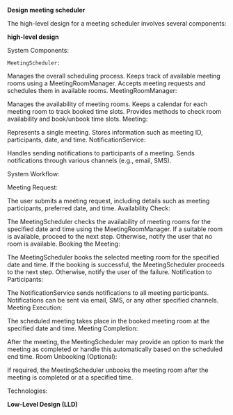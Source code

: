 
**Design meeting scheduler**

The high-level design for a meeting scheduler involves several components:

 **high-level design**

System Components:

    MeetingScheduler:

Manages the overall scheduling process.
Keeps track of available meeting rooms using a MeetingRoomManager.
Accepts meeting requests and schedules them in available rooms.
MeetingRoomManager:

Manages the availability of meeting rooms.
Keeps a calendar for each meeting room to track booked time slots.
Provides methods to check room availability and book/unbook time slots.
Meeting:

Represents a single meeting.
Stores information such as meeting ID, participants, date, and time.
NotificationService:

Handles sending notifications to participants of a meeting.
Sends notifications through various channels (e.g., email, SMS).



System Workflow:

   Meeting Request:

The user submits a meeting request, including details such as meeting participants, preferred date, and time.
Availability Check:

The MeetingScheduler checks the availability of meeting rooms for the specified date and time using the MeetingRoomManager.
If a suitable room is available, proceed to the next step. Otherwise, notify the user that no room is available.
Booking the Meeting:

The MeetingScheduler books the selected meeting room for the specified date and time.
If the booking is successful, the MeetingScheduler proceeds to the next step. Otherwise, notify the user of the failure.
Notification to Participants:

The NotificationService sends notifications to all meeting participants.
Notifications can be sent via email, SMS, or any other specified channels.
Meeting Execution:

The scheduled meeting takes place in the booked meeting room at the specified date and time.
Meeting Completion:

After the meeting, the MeetingScheduler may provide an option to mark the meeting as completed or handle this automatically based on the scheduled end time.
Room Unbooking (Optional):

If required, the MeetingScheduler unbooks the meeting room after the meeting is completed or at a specified time.


Technologies:




**Low-Level Design (LLD)**

